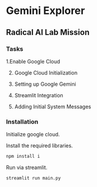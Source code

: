 # Gemini Explorer 

## Radical AI Lab Mission

### Tasks

1.Enable Google Cloud

2. Google Cloud Initialization

3. Setting up Google Gemini

4. Streamlit Integration

5. Adding Initial System Messages


### Installation

Initialize google cloud.

Install the required libraries.

   ```sh
   npm install i
   ```

Run via streamlit.

  ```sh
  streamlit run main.py
  ```

